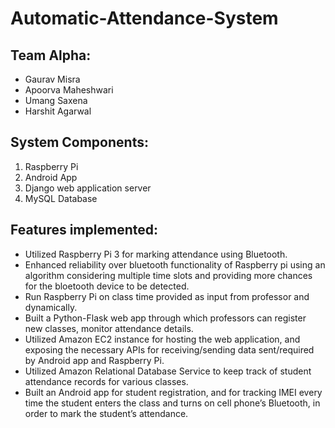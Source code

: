 # Automatic-Attendance-System
## Team Alpha:
* Gaurav Misra
* Apoorva Maheshwari
* Umang Saxena
* Harshit Agarwal

## System Components:
1. Raspberry Pi 
2. Android App
3. Django web application server
4. MySQL Database

## Features implemented:
* Utilized Raspberry Pi 3 for marking attendance using Bluetooth.
* Enhanced reliability over bluetooth functionality of Raspberry pi using an algorithm considering multiple time slots and providing more chances for the bloetooth device to be detected.
* Run Raspberry Pi on class time provided as input from professor and dynamically.
* Built a Python-Flask web app through which professors can register new classes, monitor attendance details.
* Utilized Amazon EC2 instance for hosting the web application, and exposing the necessary APIs for receiving/sending data sent/required by Android app and Raspberry Pi.
* Utilized Amazon Relational Database Service to keep track of student attendance records for various classes.
* Built an Android app for student registration, and for tracking IMEI every time the student enters the class and turns on cell phone’s Bluetooth, in order to mark the student’s attendance.
